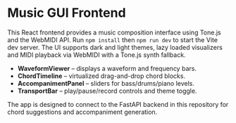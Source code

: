 # Music GUI Frontend

This React frontend provides a music composition interface using Tone.js and the WebMIDI API. Run `npm install` then `npm run dev` to start the Vite dev server. The UI supports dark and light themes, lazy loaded visualizers and MIDI playback via WebMIDI with a Tone.js synth fallback.

- **WaveformViewer** – displays a waveform and frequency bars.
- **ChordTimeline** – virtualized drag-and-drop chord blocks.
- **AccompanimentPanel** – sliders for bass/drums/piano levels.
- **TransportBar** – play/pause/record controls and theme toggle.

The app is designed to connect to the FastAPI backend in this repository for chord suggestions and accompaniment generation.
